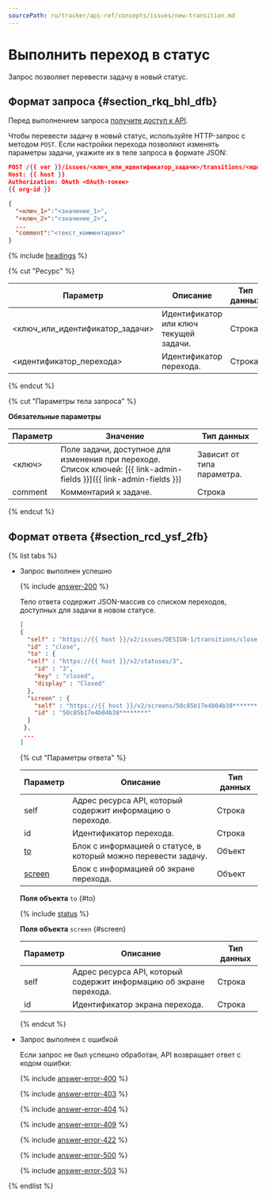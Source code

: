 ```yaml
---
sourcePath: ru/tracker/api-ref/concepts/issues/new-transition.md
---
```

# Выполнить переход в статус

Запрос позволяет перевести задачу в новый статус.

## Формат запроса {#section_rkq_bhl_dfb}

Перед выполнением запроса [получите доступ к API](../access.md).

Чтобы перевести задачу в новый статус, используйте HTTP-запрос с методом `POST`. Если настройки перехода позволяют изменять параметры задачи, укажите их в теле запроса в формате JSON:

```json
POST /{{ ver }}/issues/<ключ_или_идентификатор_задачи>/transitions/<идентификатор_перехода>/_execute
Host: {{ host }}
Authorization: OAuth <OAuth-токен>
{{ org-id }}

{
  "<ключ_1>":"<значение_1>",
  "<ключ_2>":"<значение_2>",
  ...
  "comment":"<текст_комментария>"
}
```

{% include [headings](../../../_includes/tracker/api/headings.md) %}

{% cut "Ресурс" %}

Параметр | Описание | Тип данных
-------- | -------- | ----------
\<ключ_или_идентификатор_задачи> | Идентификатор или ключ текущей задачи. | Строка
\<идентификатор_перехода> | Идентификатор перехода. | Строка

{% endcut %} 

{% cut "Параметры тела запроса" %}

**Обязательные параметры**

Параметр | Значение | Тип данных
----- | ----- | -----
\<ключ\> | Поле задачи, доступное для изменения при переходе. Список ключей: [{{ link-admin-fields }}]({{ link-admin-fields }}) | Зависит от типа параметра.
comment | Комментарий к задаче. | Строка

{% endcut %}

## Формат ответа {#section_rcd_ysf_2fb}

{% list tabs %}

- Запрос выполнен успешно

    {% include [answer-200](../../../_includes/tracker/api/answer-200.md) %}
  
    Тело ответа содержит JSON-массив со списком переходов, доступных для задачи в новом статусе.
  
    ```json
    [ 
    {
      "self" : "https://{{ host }}/v2/issues/DESIGN-1/transitions/close",
      "id" : "close",
      "to" : {
      "self" : "https://{{ host }}/v2/statuses/3",
        "id" : "3",
        "key" : "closed",
        "display" : "Closed"
      },
      "screen" : {
        "self" : "https://{{ host }}/v2/screens/50c85b17e4b04b38********",
        "id" : "50c85b17e4b04b38********"
      }
     },
     ...
    ]
    ```
	
  {% cut "Параметры ответа" %}
	
  Параметр | Описание | Тип данных
  ----- | ----- | -----
  self | Адрес ресурса API, который содержит информацию о переходе. | Строка
  id | Идентификатор перехода. | Строка
  [to](#to) | Блок с информацией о статусе, в который можно перевести задачу. | Объект
  [screen](#screen) | Блок с информацией об экране перехода. | Объект
        
  **Поля объекта** `to` {#to}
		
  {% include [status](../../../_includes/tracker/api/status.md) %}
       
  **Поля объекта** `screen` {#screen}

  Параметр | Описание | Тип данных
  ----- | ----- | -----
  self | Адрес ресурса API, который содержит информацию об экране перехода. | Строка
  id | Идентификатор экрана перехода. | Строка

  {% endcut %}

- Запрос выполнен с ошибкой

  Если запрос не был успешно обработан, API возвращает ответ с кодом ошибки:

  {% include [answer-error-400](../../../_includes/tracker/api/answer-error-400.md) %}

  {% include [answer-error-403](../../../_includes/tracker/api/answer-error-403.md) %}

  {% include [answer-error-404](../../../_includes/tracker/api/answer-error-404.md) %}

  {% include [answer-error-409](../../../_includes/tracker/api/answer-error-409.md) %}

  {% include [answer-error-422](../../../_includes/tracker/api/answer-error-422.md) %}

  {% include [answer-error-500](../../../_includes/tracker/api/answer-error-500.md) %} 

  {% include [answer-error-503](../../../_includes/tracker/api/answer-error-503.md) %} 
	
{% endlist %}